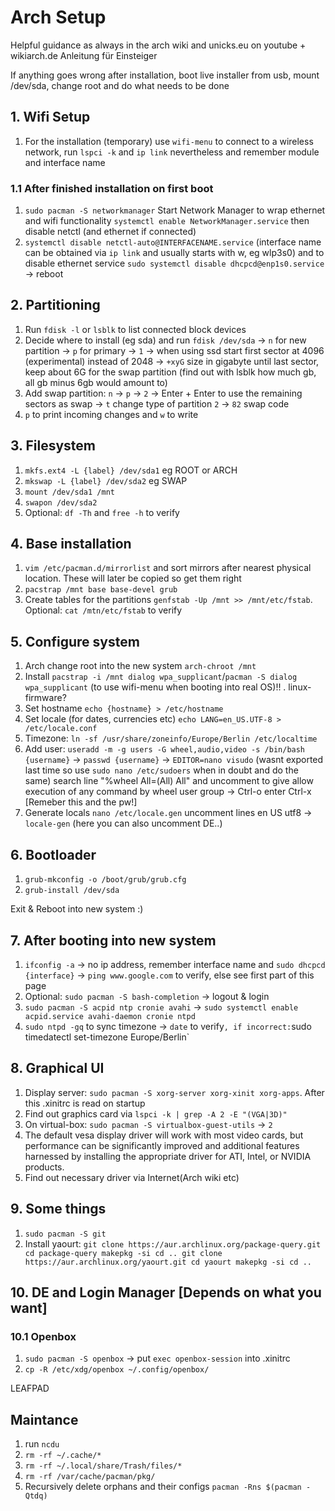 # Arch Setup
Helpful guidance as always in the arch wiki and unicks.eu on youtube + wikiarch.de Anleitung für Einsteiger

If anything goes wrong after installation, boot live installer from usb, mount /dev/sda, change root and do what needs to be done

## 1. Wifi Setup
1. For the installation (temporary) use `wifi-menu` to connect to a wireless network, run `lspci -k` and `ip link` nevertheless and remember module and interface name

### 1.1 After finished installation on first boot
1. `sudo pacman -S networkmanager` Start Network Manager to wrap ethernet and wifi functionality `systemctl enable NetworkManager.service` then disable netctl (and ethernet if connected)
2. `systemctl disable netctl-auto@INTERFACENAME.service` (interface name can be obtained via `ip link` and usually starts with w, eg wlp3s0) and to disable ethernet service `sudo systemctl disable dhcpcd@enp1s0.service` -> reboot

## 2. Partitioning
1. Run `fdisk -l` or `lsblk` to list connected block devices
2. Decide where to install (eg sda) and run `fdisk /dev/sda` -> `n` for new partition -> `p` for primary -> `1` ->  when using ssd start first sector at 4096 (experimental) instead of 2048 -> `+xyG` size in gigabyte until last sector, keep about 6G for the swap partition (find out with lsblk how much gb, all gb minus 6gb would amount to)
3. Add swap partition: `n` -> `p` -> `2` -> Enter + Enter to use the remaining sectors as swap -> `t` change type of partition `2` -> `82` swap code
4. `p` to print incoming changes and `w` to write

## 3. Filesystem
1. `mkfs.ext4 -L {label} /dev/sda1` eg ROOT or ARCH
2. `mkswap -L {label} /dev/sda2` eg SWAP
3. `mount /dev/sda1 /mnt`
4. `swapon /dev/sda2`
5. Optional: `df -Th` and `free -h` to verify

## 4. Base installation
1. `vim /etc/pacman.d/mirrorlist` and sort mirrors after nearest physical location. These will later be copied so get them right
2. `pacstrap /mnt base base-devel grub`
3. Create tables for the partitions `genfstab -Up /mnt >> /mnt/etc/fstab`. Optional: `cat /mtn/etc/fstab` to verify

## 5. Configure system
1. Arch change root into the new system `arch-chroot /mnt`
2. Install `pacstrap -i /mnt dialog wpa_supplicant`/`pacman -S dialog wpa_supplicant` (to use wifi-menu when booting into real OS)!! . linux-firmware?
3. Set hostname `echo {hostname} > /etc/hostname` 
4. Set locale (for dates, currencies etc) `echo LANG=en_US.UTF-8 > /etc/locale.conf`
5. Timezone: `ln -sf /usr/share/zoneinfo/Europe/Berlin /etc/localtime`
6. Add user: `useradd -m -g users -G wheel,audio,video -s /bin/bash {username}` -> `passwd {username}` -> `EDITOR=nano visudo` (wasnt exported last time so use `sudo nano /etc/sudoers` when in doubt and do the same) search line "%wheel All=(All) All" and uncomment to give allow execution of any command by wheel user group -> Ctrl-o enter Ctrl-x [Remeber this and the pw!]
6. Generate locals `nano /etc/locale.gen` uncomment lines en US utf8 -> `locale-gen` (here you can also uncomment DE..)

## 6. Bootloader
1. `grub-mkconfig -o /boot/grub/grub.cfg`
2. `grub-install /dev/sda`

Exit & Reboot into new system :) 

## 7. After booting into new system
1. `ifconfig -a` -> no ip address, remember interface name and `sudo dhcpcd {interface}` -> `ping www.google.com` to verify, else see first part of this page
2. Optional: `sudo pacman -S bash-completion` -> logout & login
3. `sudo pacman -S acpid ntp cronie avahi` -> `sudo systemctl enable acpid.service avahi-daemon cronie ntpd`
4. `sudo ntpd -gq` to sync timezone -> `date` to verify` , if incorrect: `sudo timedatectl set-timezone Europe/Berlin`

## 8. Graphical UI
1. Display server: `sudo pacman -S xorg-server xorg-xinit xorg-apps`. After this .xinitrc is read on startup
3. Find out graphics card via `lspci -k | grep -A 2 -E "(VGA|3D)"`
2. On virtual-box: `sudo pacman -S virtualbox-guest-utils` -> `2`
3. The default vesa display driver will work with most video cards, but performance can be significantly improved and additional features harnessed by installing the appropriate driver for ATI, Intel, or NVIDIA products.
4. Find out necessary driver via Internet(Arch wiki etc)

## 9. Some things
1. `sudo pacman -S git`
2. Install yaourt:
`git clone https://aur.archlinux.org/package-query.git
cd package-query
makepkg -si
cd ..
git clone https://aur.archlinux.org/yaourt.git
cd yaourt
makepkg -si
cd ..`

## 10. DE and Login Manager [Depends on what you want]
### 10.1 Openbox
1. `sudo pacman -S openbox` -> put `exec openbox-session` into .xinitrc
2. `cp -R /etc/xdg/openbox ~/.config/openbox/`

LEAFPAD

## Maintance
1. run `ncdu`
2. `rm -rf ~/.cache/*`
3. `rm -rf ~/.local/share/Trash/files/*`
4. `rm -rf /var/cache/pacman/pkg/`
5. Recursively delete orphans and their configs `pacman -Rns $(pacman -Qtdq)`